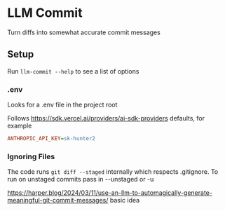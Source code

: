 # LLM Commit

Turn diffs into somewhat accurate commit messages

## Setup

Run `llm-commit --help` to see a list of options

### .env

Looks for a .env file in the project root

Follows <https://sdk.vercel.ai/providers/ai-sdk-providers> defaults, for example

```ini
ANTHROPIC_API_KEY=sk-hunter2
```

### Ignoring Files

The code runs `git diff --staged` internally which respects .gitignore. To run on unstaged commits pass in --unstaged or -u

<https://harper.blog/2024/03/11/use-an-llm-to-automagically-generate-meaningful-git-commit-messages/> basic idea
